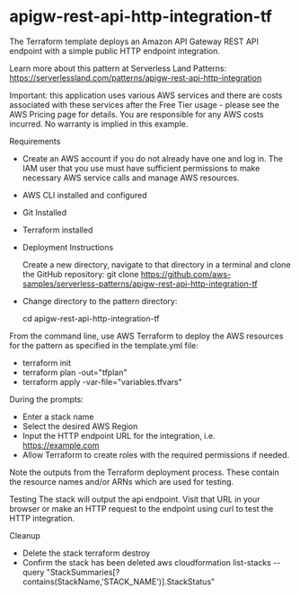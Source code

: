 # apigw-rest-api-http-integration-tf

The Terraform template deploys an Amazon API Gateway REST API endpoint with a simple public HTTP endpoint integration.

Learn more about this pattern at Serverless Land Patterns: https://serverlessland.com/patterns/apigw-rest-api-http-integration

Important: this application uses various AWS services and there are costs associated with these services after the Free Tier usage - please see the AWS Pricing page for details. You are responsible for any AWS costs incurred. No warranty is implied in this example.

Requirements
  - Create an AWS account if you do not already have one and log in. The IAM user that you use must have sufficient permissions to make necessary AWS service calls and manage AWS resources.

  - AWS CLI installed and configured

  - Git Installed

  - Terraform installed

  - Deployment Instructions

    Create a new directory, navigate to that directory in a terminal and clone the GitHub repository:
    git clone https://github.com/aws-samples/serverless-patterns/apigw-rest-api-http-integration-tf

  - Change directory to the pattern directory:

    cd apigw-rest-api-http-integration-tf
    
From the command line, use AWS Terraform to deploy the AWS resources for the pattern as specified in the template.yml file:

  - terraform init
  - terraform plan -out="tfplan"
  - terraform apply -var-file="variables.tfvars"
    
During the prompts:

  - Enter a stack name
  - Select the desired AWS Region
  - Input the HTTP endpoint URL for the integration, i.e. https://example.com
  - Allow Terraform to create roles with the required permissions if needed.


Note the outputs from the Terraform deployment process. These contain the resource names and/or ARNs which are used for testing.

Testing
The stack will output the api endpoint. Visit that URL in your browser or make an HTTP request to the endpoint using curl to test the HTTP integration.

Cleanup
- Delete the stack
  terraform destroy
- Confirm the stack has been deleted
  aws cloudformation list-stacks --query "StackSummaries[?contains(StackName,'STACK_NAME')].StackStatus"
  
